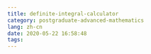 ```yaml
---
title: definite-integral-calculator
category: postgraduate-advanced-mathematics
lang: zh-cn
date: 2020-05-22 16:58:48
tags:
---
```

